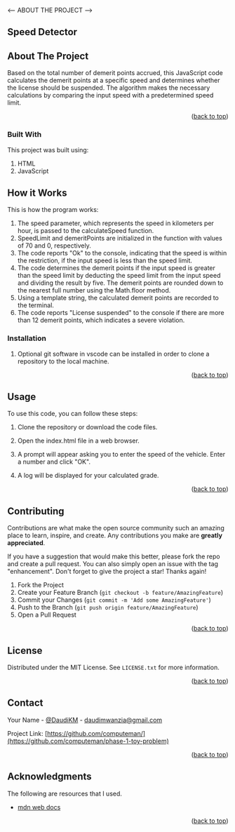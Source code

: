 <-- ABOUT THE PROJECT -->
## Speed Detector
## About The Project

Based on the total number of demerit points accrued, this JavaScript code calculates the demerit points at a specific speed and determines whether the license should be suspended. The algorithm makes the necessary calculations by comparing the input speed with a predetermined speed limit.


<p align="right">(<a href="#readme-top">back to top</a>)</p>



### Built With

This project was built using: 

1. HTML
2. JavaScript


<!-- GETTING STARTED -->
## How it Works
This is how the program works:

1. The speed parameter, which represents the speed in kilometers per hour, is passed to the calculateSpeed function.
2. SpeedLimit and demeritPoints are initialized in the function with values of 70 and 0, respectively.
3. The code reports "Ok" to the console, indicating that the speed is within the restriction, if the input speed is less than the speed limit.
4. The code determines the demerit points if the input speed is greater than the speed limit by deducting the speed limit from the input speed and dividing the result by five. The demerit points are rounded down to the nearest full number using the Math.floor method.
5. Using a template string, the calculated demerit points are recorded to the terminal.
6. The code reports "License suspended" to the console if there are more than 12 demerit points, which indicates a severe violation.



### Installation

1. Optional git software in vscode can be installed in order to clone a repository to the local machine.

<p align="right">(<a href="#readme-top">back to top</a>)</p>



<!-- USAGE EXAMPLES -->
## Usage

To use this code, you can follow these steps:

1. Clone the repository or download the code files.

2. Open the index.html file in a web browser.

3. A prompt will appear asking you to enter the speed of the vehicle. Enter a number and click "OK".

4. A log will be displayed for your calculated grade.

<p align="right">(<a href="#readme-top">back to top</a>)</p>


<!-- CONTRIBUTING -->
## Contributing

Contributions are what make the open source community such an amazing place to learn, inspire, and create. Any contributions you make are **greatly appreciated**.

If you have a suggestion that would make this better, please fork the repo and create a pull request. You can also simply open an issue with the tag "enhancement".
Don't forget to give the project a star! Thanks again!

1. Fork the Project
2. Create your Feature Branch (`git checkout -b feature/AmazingFeature`)
3. Commit your Changes (`git commit -m 'Add some AmazingFeature'`)
4. Push to the Branch (`git push origin feature/AmazingFeature`)
5. Open a Pull Request

<p align="right">(<a href="#readme-top">back to top</a>)</p>



<!-- LICENSE -->
## License

Distributed under the MIT License. See `LICENSE.txt` for more information.

<p align="right">(<a href="#readme-top">back to top</a>)</p>



<!-- CONTACT -->
## Contact

Your Name - [@DaudiKM](https://twitter.com/DaudiKM) - daudimwanzia@gmail.com

Project Link: [https://github.com/computeman/](https://github.com/computeman/phase-1-toy-problem)

<p align="right">(<a href="#readme-top">back to top</a>)</p>



<!-- ACKNOWLEDGMENTS -->
## Acknowledgments

The following are resources that I used.

* [mdn web docs](https://developer.mozilla.org/en-US/)

<p align="right">(<a href="#readme-top">back to top</a>)</p>
